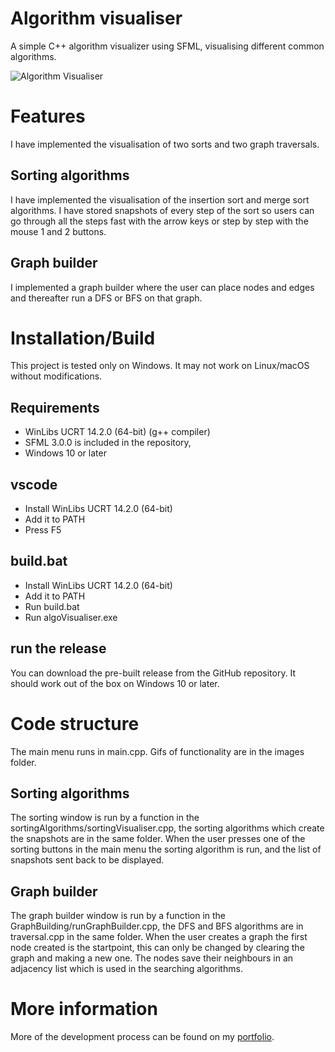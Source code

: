 # Algorithm visualiser

A simple C++ algorithm visualizer using SFML, visualising different common algorithms.

![Algorithm Visualiser](Images/Algorithm_Visualiser.gif)

# Features

I have implemented the visualisation of two sorts and two graph traversals.

## Sorting algorithms

I have implemented the visualisation of the insertion sort and merge sort algorithms. I have stored snapshots of every step of the sort so users can go through all the steps fast with the arrow keys or step by step with the mouse 1 and 2 buttons.

## Graph builder

I implemented a graph builder where the user can place nodes and edges and thereafter run a DFS or BFS on that graph.

# Installation/Build

This project is tested only on Windows. It may not work on Linux/macOS without modifications.

## Requirements
- WinLibs UCRT 14.2.0 (64-bit) (g++ compiler)
- SFML 3.0.0 is included in the repository,
- Windows 10 or later

## vscode
- Install WinLibs UCRT 14.2.0 (64-bit)
- Add it to PATH
- Press F5

## build.bat
- Install WinLibs UCRT 14.2.0 (64-bit)
- Add it to PATH
- Run build.bat
- Run algoVisualiser.exe

## run the release

You can download the pre-built release from the GitHub repository. It should work out of the box on Windows 10 or later.

# Code structure

The main menu runs in main.cpp. Gifs of functionality are in the images folder.

## Sorting algorithms
The sorting window is run by a function in the sortingAlgorithms/sortingVisualiser.cpp, the sorting algorithms which create the snapshots are in the same folder. When the user presses one of the sorting buttons in the main menu the sorting algorithm is run, and the list of snapshots sent back to be displayed. 

## Graph builder
The graph builder window is run by a function in the GraphBuilding/runGraphBuilder.cpp, the DFS and BFS algorithms are in traversal.cpp in the same folder. When the user creates a graph the first node created is the startpoint, this can only be changed by clearing the graph and making a new one. The nodes save their neighbours in an adjacency list which is used in the searching algorithms.

# More information

More of the development process can be found on my [portfolio](https://arthurjerlstrom.wixsite.com/arthurjerlstrom/cpp).


